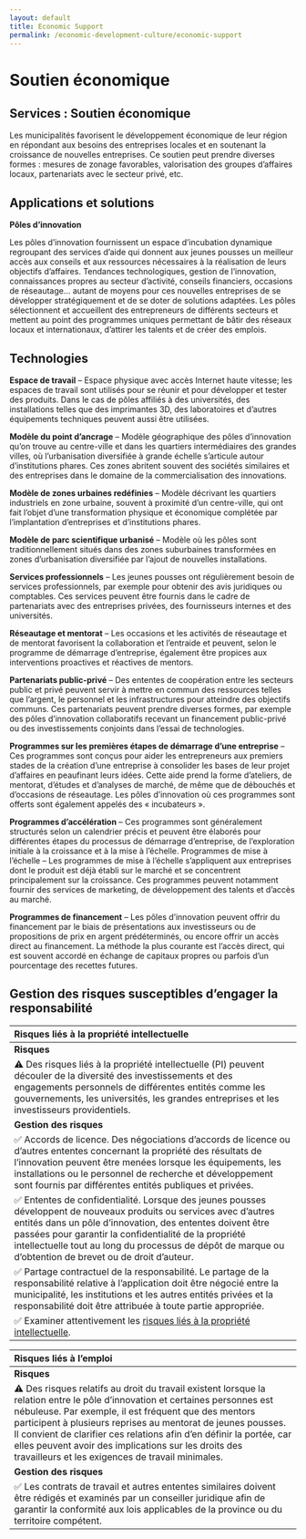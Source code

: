 ```yaml
---
layout: default
title: Economic Support
permalink: /economic-development-culture/economic-support
---
```


# Soutien économique

## Services : Soutien économique

Les municipalités favorisent le développement économique de leur région en répondant aux besoins des entreprises locales et en soutenant la croissance de nouvelles entreprises. Ce soutien peut prendre diverses formes : mesures de zonage favorables, valorisation des groupes d’affaires locaux, partenariats avec le secteur privé, etc.

## Applications et solutions

**Pôles d’innovation**

Les pôles d’innovation fournissent un espace d’incubation dynamique regroupant des services d’aide qui donnent aux jeunes pousses un meilleur accès aux conseils et aux ressources nécessaires à la réalisation de leurs objectifs d’affaires. Tendances technologiques, gestion de l’innovation, connaissances propres au secteur d’activité, conseils financiers, occasions de réseautage... autant de moyens pour ces nouvelles entreprises de se développer stratégiquement et de se doter de solutions adaptées. Les pôles sélectionnent et accueillent des entrepreneurs de différents secteurs et mettent au point des programmes uniques permettant de bâtir des réseaux locaux et internationaux, d’attirer les talents et de créer des emplois.

## Technologies

**Espace de travail** – Espace physique avec accès Internet haute vitesse; les espaces de travail sont utilisés pour se réunir et pour développer et tester des produits. Dans le cas de pôles affiliés à des universités, des installations telles que des imprimantes 3D, des laboratoires et d’autres équipements techniques peuvent aussi être utilisées.

**Modèle du point d’ancrage** – Modèle géographique des pôles d’innovation qu’on trouve au centre-ville et dans les quartiers intermédiaires des grandes villes, où l’urbanisation diversifiée à grande échelle s’articule autour d’institutions phares. Ces zones abritent souvent des sociétés similaires et des entreprises dans le domaine de la commercialisation des innovations.

**Modèle de zones urbaines redéfinies** – Modèle décrivant les quartiers industriels en zone urbaine, souvent à proximité d’un centre-ville, qui ont fait l’objet d’une transformation physique et économique complétée par l’implantation d’entreprises et d’institutions phares.

**Modèle de parc scientifique urbanisé** – Modèle où les pôles sont traditionnellement situés dans des zones suburbaines transformées en zones d’urbanisation diversifiée par l’ajout de nouvelles installations.

**Services professionnels** – Les jeunes pousses ont régulièrement besoin de services professionnels, par exemple pour obtenir des avis juridiques ou comptables. Ces services peuvent être fournis dans le cadre de partenariats avec des entreprises privées, des fournisseurs internes et des universités.

**Réseautage et mentorat** – Les occasions et les activités de réseautage et de mentorat favorisent la collaboration et l’entraide et peuvent, selon le programme de démarrage d’entreprise, également être propices aux interventions proactives et réactives de mentors.

**Partenariats public-privé** – Des ententes de coopération entre les secteurs public et privé peuvent servir à mettre en commun des ressources telles que l’argent, le personnel et les infrastructures pour atteindre des objectifs communs. Ces partenariats peuvent prendre diverses formes, par exemple des pôles d’innovation collaboratifs recevant un financement public-privé ou des investissements conjoints dans l’essai de technologies.

**Programmes sur les premières étapes de démarrage d’une entreprise** – Ces programmes sont conçus pour aider les entrepreneurs aux premiers stades de la création d’une entreprise à consolider les bases de leur projet d’affaires en peaufinant leurs idées. Cette aide prend la forme d’ateliers, de mentorat, d’études et d’analyses de marché, de même que de débouchés et d’occasions de réseautage. Les pôles d’innovation où ces programmes sont offerts sont également appelés des « incubateurs ».

**Programmes d’accélération** – Ces programmes sont généralement structurés selon un calendrier précis et peuvent être élaborés pour différentes étapes du processus de démarrage d’entreprise, de l’exploration initiale à la croissance et à la mise à l’échelle. Programmes de mise à l’échelle – Les programmes de mise à l’échelle s’appliquent aux entreprises dont le produit est déjà établi sur le marché et se concentrent principalement sur la croissance. Ces programmes peuvent notamment fournir des services de marketing, de développement des talents et d’accès au marché.

**Programmes de financement** – Les pôles d’innovation peuvent offrir du financement par le biais de présentations aux investisseurs ou de propositions de prix en argent prédéterminés, ou encore offrir un accès direct au financement. La méthode la plus courante est l’accès direct, qui est souvent accordé en échange de capitaux propres ou parfois d’un pourcentage des recettes futures.

## Gestion des risques susceptibles d’engager la responsabilité

| Risques liés à la propriété intellectuelle |
| :--- |
| **Risques** |
| ⚠ Des risques liés à la propriété intellectuelle \(PI\) peuvent découler de la diversité des investissements et des engagements personnels de différentes entités comme les gouvernements, les universités, les grandes entreprises et les investisseurs providentiels. |
| **Gestion des risques** |
| ✅ Accords de licence. Des négociations d’accords de licence ou d’autres ententes concernant la propriété des résultats de l’innovation peuvent être menées lorsque les équipements, les installations ou le personnel de recherche et développement sont fournis par différentes entités publiques et privées. |
| ✅ Ententes de confidentialité. Lorsque des jeunes pousses développent de nouveaux produits ou services avec d’autres entités dans un pôle d’innovation, des ententes doivent être passées pour garantir la confidentialité de la propriété intellectuelle tout au long du processus de dépôt de marque ou d’obtention de brevet ou de droit d’auteur. |
| ✅ Partage contractuel de la responsabilité. Le partage de la responsabilité relative à l’application doit être négocié entre la municipalité, les institutions et les autres entités privées et la responsabilité doit être attribuée à toute partie appropriée. |
| ✅ Examiner attentivement les [risques liés à la propriété intellectuelle](../metapreoccupations/propriete-intellectuelle.md). |

| Risques liés à l’emploi |
| :--- |
| **Risques** |
| ⚠ Des risques relatifs au droit du travail existent lorsque la relation entre le pôle d’innovation et certaines personnes est nébuleuse. Par exemple, il est fréquent que des mentors participent à plusieurs reprises au mentorat de jeunes pousses. Il convient de clarifier ces relations afin d’en définir la portée, car elles peuvent avoir des implications sur les droits des travailleurs et les exigences de travail minimales. |
| **Gestion des risques** |
| ✅ Les contrats de travail et autres ententes similaires doivent être rédigés et examinés par un conseiller juridique afin de garantir la conformité aux lois applicables de la province ou du territoire compétent. |

